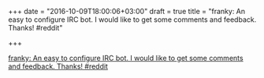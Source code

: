 +++
date = "2016-10-09T18:00:06+03:00"
draft = true
title = "franky: An easy to configure IRC bot. I would like to get some comments and feedback. Thanks!  #reddit"

+++

<p><a href="https://t.co/0lciKn56zB">franky: An easy to configure IRC bot. I would like to get some comments and feedback. Thanks!  #reddit</a></p>
